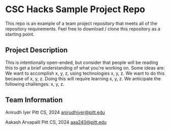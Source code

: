 # CSC Hacks Sample Project Repo
This repo is an example of a team project repository that meets all of the repository requirements. Feel free to download / clone this repository as a starting point.

## Project Description
This is intentionally open-ended, but consider that people will be reading this to get a brief understanding of what you're working on. Some ideas are:
We want to accomplish x, y, z, using technologies x, y, z.
We want to do this because of x, y, z.
Doing this will require learning x, y, z.
We anticipate the following challenges: x, y, z.

## Team Information
Anirudh Iyer
Pitt CS, 2024
anirudhiyer@pitt.edu

Aakash Arvapalli
Pitt CS, 2024
aaa240@pitt.edu
